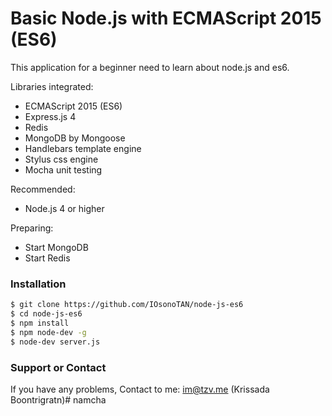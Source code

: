 # Basic Node.js with ECMAScript 2015 (ES6)

This application for a beginner need to learn about node.js and es6.

Libraries integrated:
- ECMAScript 2015 (ES6)
- Express.js 4
- Redis
- MongoDB by Mongoose
- Handlebars template engine
- Stylus css engine
- Mocha unit testing

Recommended:
- Node.js 4 or higher

Preparing:
- Start MongoDB
- Start Redis

### Installation

```sh
$ git clone https://github.com/IOsonoTAN/node-js-es6
$ cd node-js-es6
$ npm install
$ npm node-dev -g
$ node-dev server.js
```

### Support or Contact
If you have any problems, Contact to me: im@tzv.me (Krissada Boontrigratn)# namcha
